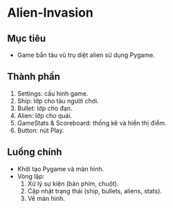 # Alien-Invasion

## Mục tiêu
- Game bắn tàu vũ trụ diệt alien sử dụng Pygame.

## Thành phần
1. Settings: cấu hình game.
2. Ship: lớp cho tàu người chơi.
3. Bullet: lớp cho đạn.
4. Alien: lớp cho quái.
5. GameStats & Scoreboard: thống kê và hiển thị điểm.
6. Button: nút Play.

## Luồng chính
- Khởi tạo Pygame và màn hình.
- Vòng lặp:
  1. Xử lý sự kiện (bàn phím, chuột).
  2. Cập nhật trạng thái (ship, bullets, aliens, stats).
  3. Vẽ màn hình.
